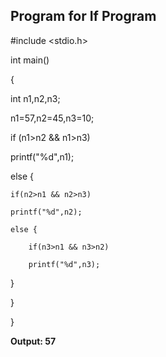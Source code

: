 ## Program for If Program

#include <stdio.h>

int main()

{

int n1,n2,n3;

n1=57,n2=45,n3=10;

if (n1>n2 && n1>n3)

printf("%d",n1);

else {

    if(n2>n1 && n2>n3)
    
    printf("%d",n2);
    
    else {
    
        if(n3>n1 && n3>n2)
        
        printf("%d",n3);
        
}

}

}


**Output: 57**
